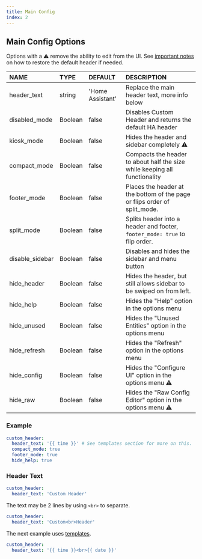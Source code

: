 ```yaml
---
title: Main Config
index: 2
---
```


## Main Config Options

Options with a :warning: remove the ability to edit from the UI. See [important notes](#intro/notes) on how to restore the default header if needed.

| NAME            | TYPE    | DEFAULT          | DESCRIPTION                                                                |
| :-------------- | :------ | :--------------- | :------------------------------------------------------------------------- |
| header_text     | string  | 'Home Assistant' | Replace the main header text, more info below                              |
| disabled_mode   | Boolean | false            | Disables Custom Header and returns the default HA header                   |
| kiosk_mode      | Boolean | false            | Hides the header and sidebar completely :warning:                          |
| compact_mode    | Boolean | false            | Compacts the header to about half the size while keeping all functionality |
| footer_mode     | Boolean | false            | Places the header at the bottom of the page or flips order of split_mode.  |
| split_mode      | Boolean | false            | Splits header into a header and footer, `footer_mode: true` to flip order. |
| disable_sidebar | Boolean | false            | Disables and hides the sidebar and menu button                             |
| hide_header     | Boolean | false            | Hides the header, but still allows sidebar to be swiped on from left.      |
| hide_help       | Boolean | false            | Hides the "Help" option in the options menu                                |
| hide_unused     | Boolean | false            | Hides the "Unused Entities" option in the options menu                     |
| hide_refresh    | Boolean | false            | Hides the "Refresh" option in the options menu                             |
| hide_config     | Boolean | false            | Hides the "Configure UI" option in the options menu :warning:              |
| hide_raw        | Boolean | false            | Hides the "Raw Config Editor" option in the options menu :warning:         |

### Example

```yaml
custom_header:
  header_text: '{{ time }}' # See templates section for more on this.
  compact_mode: true
  footer_mode: true
  hide_help: true
```

### Header Text

```yaml
custom_header:
  header_text: 'Custom Header'
```

The text may be 2 lines by using `<br>` to separate.

```yaml
custom_header:
  header_text: 'Custom<br>Header'
```

The next example uses [templates](#templates).

```yaml
custom_header:
  header_text: '{{ time }}<br>{{ date }}'
```
